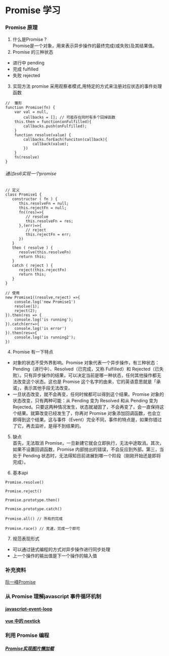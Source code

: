 # Promise 学习

### Promise 原理
1. 什么是Promise ?  
Promise是一个对象，用来表示异步操作的最终完成(或失败)及其结果值。
2. Promise 的三种状态
- 进行中 pending
- 完成 fulfilled  
- 失败 rejected
3. 实现方法
   promise 采用观察者模式,用特定的方式来注册对应状态的事件处理函数   
``````
//  雏形
function Promise(fn) {
    var val = null,
        callbacks = []; // 可能存在同时有多个回掉函数
    this.then = function(onFulfilled){
        callbacks.push(onFulfilled);
    }
    function resolve(value) {
        callbacks.forEach(funciton(callback){
            callback(value);
        })
    }
    fn(resolve)
}
``````
###### 通过es6实现一个promise
``````
// 定义
class Promise1 {
   constructor ( fn ) {
      this.resolveFn = null;
      this.rejectFn = null;
      fn((res)=>{
         // resolve
         this.resolveFn = res;
      },(err)=>{
         // reject
         this.rejectFn = err;
      })
   }
   then ( resolve ) {
      resolve(this.resolveFn)
      return this;
   }
   catch ( reject ) {
      reject(this.rejectFn)
      return this;
   }
}

// 使用
new Promise1((resolve,reject) =>{
    console.log('new Promise1')
    resolve(1);
    reject(2);
}).then(res => {
    console.log('is running');
}).catch(err=>{
    console.log('is error')
}).then(res=>{
    console.log('is running2');
})

``````
4. Promise 有一下特点
  - 对象的状态不受外界影响。Promise 对象代表一个异步操作，有三种状态：Pending（进行中）、Resolved（已完成，又称 Fulfilled）和 Rejected（已失败）。只有异步操作的结果，可以决定当前是哪一种状态，任何其他操作都无法改变这个状态。这也是 Promise 这个名字的由来，它的英语意思就是「承诺」，表示其他手段无法改变。
  - 一旦状态改变，就不会再变，任何时候都可以得到这个结果。Promise 对象的状态改变，只有两种可能：从 Pending 变为 Resolved 和从 Pending 变为 Rejected。只要这两种情况发生，状态就凝固了，不会再变了，会一直保持这个结果。就算改变已经发生了，你再对 Promise 对象添加回调函数，也会立即得到这个结果。这与事件（Event）完全不同，事件的特点是，如果你错过了它，再去监听，是得不到结果的。
  
5. 缺点  
首先，无法取消 Promise，一旦新建它就会立即执行，无法中途取消。其次，如果不设置回调函数，Promise 内部抛出的错误，不会反应到外部。第三，当处于 Pending 状态时，无法得知目前进展到哪一个阶段（刚刚开始还是即将完成）。

6. 基本api   
``````
Promise.resolve()

Promise.reject()

Promise.prototype.then()

Promise.prototype.catch()

Promise.all() // 所有的完成

Promise.race() // 竞速，完成一个即可
``````

7. 规范表现形式
- 可以通过链式编程的方式对异步操作进行同步处理 
- 上一个操作的输出值是下一个操作的输入值

### 补充资料
[阮一峰Promise](https://es6.ruanyifeng.com/#docs/promise)

### 从 Promise 理解javascript 事件循环机制
#### [javascript-event-loop](https://github.com/wang90/Promise/blob/master/event-loop.html)
#### [vue 中的 nextick](https://github.com/wang90/Promise/blob/master/vue-nextick.html)

### 利用 Promise 编程
##### [Promise实现图片懒加载](https://github.com/wang90/Promise/blob/master/load-image.html)
